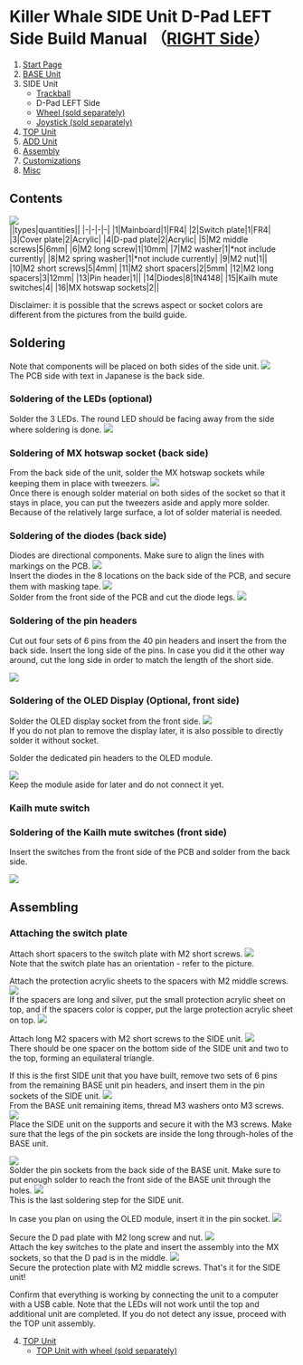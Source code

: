 
# Killer Whale SIDE Unit D-Pad LEFT Side Build Manual （[RIGHT Side](../rightside/3_SIDE_DPAD.md)）

1. [Start Page](../README_EN.md)
2. [BASE Unit](../leftside/2_BASE.md)
3. SIDE Unit
   - [Trackball](../leftside/3_SIDE_TRACKBALL.md)
   - D-Pad LEFT Side
   - [Wheel (sold separately)](../leftside/3_SIDE_WHEEL.md)
   - [Joystick (sold separately)](../leftside/3_SIDE_JOYSTICK.md)
4. [TOP Unit](../leftside/4_TOP.md)
5. [ADD Unit](../leftside/5_ADD.md)
6. [Assembly](../leftside/6_ASSEMBLE.md)
7. [Customizations](../leftside/7_CUSTOM.md)
8. [Misc](../leftside/8_MISC.md)

## Contents
![](../img/d-pad/IMG_5253.jpg)    
||types|quantities||
|-|-|-|-|
|1|Mainboard|1|FR4|
|2|Switch plate|1|FR4|
|3|Cover plate|2|Acrylic|
|4|D-pad plate|2|Acrylic|
|5|M2 middle screws|5|6mm|
|6|M2 long screw|1|10mm|
|7|M2 washer|1|*not include currently|
|8|M2 spring washer|1|*not include currently|
|9|M2 nut|1||
|10|M2 short screws|5|4mm|
|11|M2 short spacers|2|5mm|
|12|M2 long spacers|3|12mm|
|13|Pin header|1||
|14|Diodes|8|1N4148|
|15|Kailh mute switches|4|
|16|MX hotswap sockets|2||

Disclaimer: it is possible that the screws aspect or socket colors are different from the pictures from the build guide.

## Soldering
Note that components will be placed on both sides of the side unit.
![](../img/d-pad/IMG_5256.jpg)  
The PCB side with text in Japanese is the back side.

### Soldering of the LEDs (optional)  
Solder the 3 LEDs. The round LED should be facing away from the side where soldering is done.
![](../img/d-pad/IMG_5262.jpg)  

### Soldering of MX hotswap socket (back side)
From the back side of the unit, solder the MX hotswap sockets while keeping them in place with tweezers.
![](../img/d-pad/IMG_5263.jpg)  
Once there is enough solder material on both sides of the socket so that it stays in place, you can put the tweezers aside and apply more solder.
Because of the relatively large surface, a lot of solder material is needed.


### Soldering of the diodes (back side)
Diodes are directional components. Make sure to align the lines with markings on the PCB.
![](../img/diode.jpg)  
Insert the diodes in the 8 locations on the back side of the PCB, and secure them with masking tape.
![](../img/d-pad/IMG_5265.jpg)  
Solder from the front side of the PCB and cut the diode legs.
![](../img/d-pad/IMG_5269.jpg)  


### Soldering of the pin headers
Cut out four sets of 6 pins from the 40 pin headers and insert the from the back side.
Insert the long side of the pins. In case you did it the other way around, cut the long side in order to match the length of the short side.

![](../img/d-pad/IMG_5276.jpg)  
### Soldering of the OLED Display (Optional, front side) 
Solder the OLED display socket from the front side.
![](../img/d-pad/IMG_5282.jpg)  
If you do not plan to remove the display later, it is also possible to directly solder it without socket.

Solder the dedicated pin headers to the OLED module.

![](../img/trackball/IMG_5116.jpg)  
Keep the module aside for later and do not connect it yet.
### Kailh mute switch
### Soldering of the Kailh mute switches (front side)
Insert the switches from the front side of the PCB and solder from the back side.

![](../img/d-pad/IMG_5285.jpg)  

## Assembling

### Attaching the switch plate
Attach short spacers to the switch plate with M2 short screws.
![](../img/d-pad/IMG_5291.jpg)  
Note that the switch plate has an orientation - refer to the picture.

Attach the protection acrylic sheets to the spacers with M2 middle screws.
![](../img/d-pad/IMG_5313.jpg)  
If the spacers are long and silver, put the small protection acrylic sheet on top, and if the spacers color is copper, put the large protection acrylic sheet on top.
![](../img/d-pad/IMG_6245.jpg)  

Attach long M2 spacers with M2 short screws to the SIDE unit.
![](../img/d-pad/IMG_5315.jpg)  
There should be one spacer on the bottom side of the SIDE unit and two to the top, forming an equilateral triangle.

If this is the first SIDE unit that you have built, remove two sets of 6 pins from the remaining BASE unit pin headers, and insert them in the pin sockets of the SIDE unit.
![](../img/d-pad/IMG_7155.jpg)  
From the BASE unit remaining items, thread M3 washers onto M3 screws.  
![](../img/trackball/IMG_5169.jpg)   
Place the SIDE unit on the supports and secure it with the M3 screws. Make sure that the legs of the pin sockets are inside the long through-holes of the BASE unit.

![](../img/d-pad/IMG_5318.jpg)  
Solder the pin sockets from the back side of the BASE unit. Make sure to put enough solder to reach the front side of the BASE unit through the holes.
![](../img/trackball/IMG_5184.jpg)  
This is the last soldering step for the SIDE unit.

In case you plan on using the OLED module, insert it in the pin socket.
![](../img/d-pad/IMG_5320.jpg)  

Secure the D pad plate with M2 long screw and nut.
![](../img/d-pad/IMG_5297.jpg)  
Attach the key switches to the plate and insert the assembly into the MX sockets, so that the D pad is in the middle. 
![](../img/d-pad/IMG_5322.jpg)  
Secure the protection plate with M2 middle screws. That's it for the SIDE unit!
 
Confirm that everything is working by connecting the unit to a computer with a USB cable. Note that the LEDs will not work until the top and additional unit are completed.
If you do not detect any issue, proceed with the TOP unit assembly.
 
4. [TOP Unit](../leftside/4_TOP.md)
   - [TOP Unit with wheel (sold separately)](../leftside/4_TOP_WHEEL.md)

